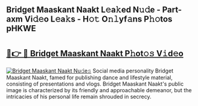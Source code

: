 ## Bridget Maaskant Naakt L𝚎a𝚔ed N𝚞𝚍e - Part-axm Vi𝚍𝚎o L𝚎a𝚔s - H𝚘𝚝 O𝚗𝚕yf𝚊ns P𝚑𝚘tos pHKWE

# <h2><a href="http://kf0r96.oniu.top/?m=Bridget+Maaskant+Naakt">🔗👉 🔴 Bridget Maaskant Naakt P𝚑ot𝚘𝚜 V𝚒d𝚎o</a></h2>

[![Bridget Maaskant Naakt Nu𝚍e𝚜](https://i.imgur.com/0qMVB7G.gif)](http://kf0r96.oniu.top/?m=Bridget+Maaskant+Naakt)
Social media personality Bridget Maaskant Naakt, famed for publishing dance and lifestyle material, consisting of presentations and vlogs. Bridget Maaskant Naakt's public image is characterized by its friendly and approachable demeanor, but the intricacies of his personal life remain shrouded in secrecy.  
